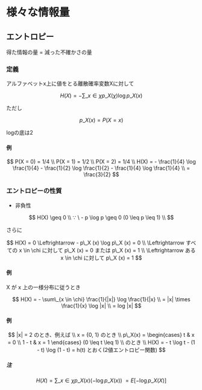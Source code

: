 # 様々な情報量
## エントロピー
得た情報の量 = 減った不確かさの量

### 定義
アルファベットx上に値をとる離散確率変数Xに対して

$$
H(X) = - \sum\_{x \in \chi} p\_{X} (\chi) \log p\_{X} (x)
$$

ただし

$$
p\_{X} (x) = P(X = x)
$$

logの底は2

#### 例
$$
P(X = 0) = 1/4 \\
P(X = 1) = 1/2 \\
P(X = 2) = 1/4 \\
H(X) = - \frac{1}{4} \log \frac{1}{4} - \frac{1}{2} \log \frac{1}{2} - \frac{1}{4} \log \frac{1}{4} \\
     = \frac{3}{2}
$$


### エントロピーの性質
- 非負性

$$
H(X) \geq 0 \\
∵ \ - p \log p \geq 0 (0 \leq p \leq 1) \\
$$

さらに

$$
H(X) = 0 \Leftrightarrow - p\_X (x) \log p\_X (x) = 0 \\
         \Leftrightarrow すべての x \in \chi に対して p\_X (x) = 0 または p\_X (x) = 1 \\
         \Leftrightarrow ある x \in \chi に対して p\_X (x) = 1
$$

#### 例
X が x 上の一様分布に従うとき

$$
H(X) = - \sum\_{x \in \chi} \frac{1}{|x|} \log \frac{1}{|x} \\
     = |x| \times \frac{1}{x} \log |x| \\
     = log |x|
$$

#### 例

$$
|x| = 2 のとき、例えば \\
x = {0, 1} のとき \\
p\_X(x) = \begin{cases}
  t & x = 0 \\
  1 - t & x = 1
\end{cases}
(0 \leq t \leq 1) \\
のとき \\
H(X) = - t \log t  - (1 - t) \log (1 - t) = h(t) とおく(2値エントロピー関数)
$$

##### 注
$$
H(X) = \sum\_{x \in \chi} p\_{X} (x) ( - \log p\_{X} (x) )　\
     = E [ - \log p\_{X} (X) ]
$$
